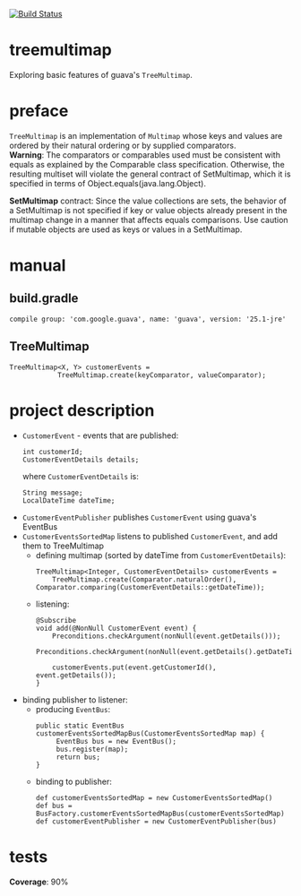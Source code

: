 [![Build Status](https://travis-ci.com/mtumilowicz/treemultimap.svg?token=PwyvjePQ7aiAX51hSYLE&branch=master)](https://travis-ci.com/mtumilowicz/treemultimap)

# treemultimap
Exploring basic features of guava's `TreeMultimap`.

# preface
`TreeMultimap` is an implementation of `Multimap` whose keys and values are ordered by their 
natural ordering or by supplied comparators.  
**Warning**: The comparators or comparables used must 
be consistent with equals as explained by the Comparable class specification. Otherwise, 
the resulting multiset will violate the general contract of SetMultimap, which it is 
specified in terms of Object.equals(java.lang.Object).

**SetMultimap** contract:
Since the value collections are sets, the behavior of a SetMultimap is not specified if 
key or value objects already present in the multimap change in a manner that affects 
equals comparisons. Use caution if mutable objects are used as keys or values in a SetMultimap.

# manual
## build.gradle
```
compile group: 'com.google.guava', name: 'guava', version: '25.1-jre'
```

## TreeMultimap
```
TreeMultimap<X, Y> customerEvents =
            TreeMultimap.create(keyComparator, valueComparator);
```

# project description
* `CustomerEvent` - events that are published:
    ```
    int customerId;
    CustomerEventDetails details;
    ```
    where `CustomerEventDetails` is:
    ```
    String message;
    LocalDateTime dateTime;
    ```
* `CustomerEventPublisher` publishes `CustomerEvent` using guava's EventBus
* `CustomerEventsSortedMap` listens to published `CustomerEvent`, and add them to TreeMultimap
   * defining multimap (sorted by dateTime from `CustomerEventDetails`):
        ```
        TreeMultimap<Integer, CustomerEventDetails> customerEvents =
            TreeMultimap.create(Comparator.naturalOrder(), Comparator.comparing(CustomerEventDetails::getDateTime));
        ```
    * listening:
        ```
        @Subscribe
        void add(@NonNull CustomerEvent event) {
            Preconditions.checkArgument(nonNull(event.getDetails()));
            Preconditions.checkArgument(nonNull(event.getDetails().getDateTime()));
         
            customerEvents.put(event.getCustomerId(), event.getDetails());
        }     
        ```
* binding publisher to listener:
    * producing `EventBus`:
        ```
        public static EventBus customerEventsSortedMapBus(CustomerEventsSortedMap map) {
             EventBus bus = new EventBus();
             bus.register(map);
             return bus;
        }    
        ```
    * binding to publisher:
        ```
        def customerEventsSortedMap = new CustomerEventsSortedMap()
        def bus = BusFactory.customerEventsSortedMapBus(customerEventsSortedMap)
        def customerEventPublisher = new CustomerEventPublisher(bus)        
        ```
# tests
**Coverage**: 90%


   
